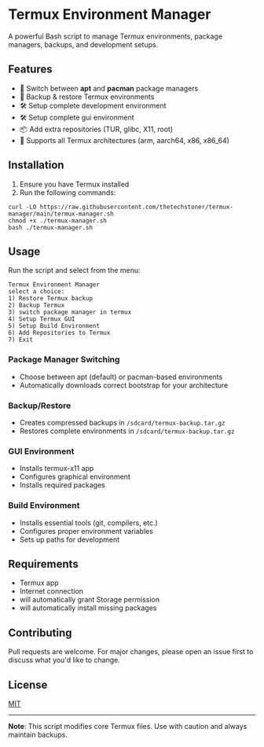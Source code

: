 # Termux Environment Manager

A powerful Bash script to manage Termux environments, package managers, backups, and development setups.

## Features

- 🔄 Switch between **apt** and **pacman** package managers
- 💾 Backup & restore Termux environments
- 🛠️ Setup complete development environment
- 🛠️ Setup complete gui environment
- 📦 Add extra repositories (TUR, glibc, X11, root)
- 📱 Supports all Termux architectures (arm, aarch64, x86, x86_64)

## Installation

1. Ensure you have Termux installed
2. Run the following commands:

```
curl -LO https://raw.githubusercontent.com/thetechstoner/termux-manager/main/termux-manager.sh
chmod +x ./termux-manager.sh
bash ./termux-manager.sh
```

## Usage

Run the script and select from the menu:

```
Termux Environment Manager
select a choice:
1) Restore Termux backup
2) Backup Termux
3) switch package manager in termux
4) Setup Termux GUI
5) Setup Build Environment
6) Add Repositories to Termux
7) Exit
```

### Package Manager Switching
- Choose between apt (default) or pacman-based environments
- Automatically downloads correct bootstrap for your architecture

### Backup/Restore
- Creates compressed backups in `/sdcard/termux-backup.tar.gz`
- Restores complete environments in `/sdcard/termux-backup.tar.gz`

### GUI Environment
- Installs termux-x11 app
- Configures graphical environment
- Installs required packages

### Build Environment
- Installs essential tools (git, compilers, etc.)
- Configures proper environment variables
- Sets up paths for development

## Requirements

- Termux app
- Internet connection
- will automatically grant Storage permission
- will automatically install missing packages

## Contributing

Pull requests are welcome. For major changes, please open an issue first to discuss what you'd like to change.

## License

[MIT](https://choosealicense.com/licenses/mit/)

---

**Note**: This script modifies core Termux files. Use with caution and always maintain backups.
